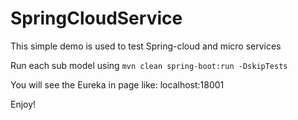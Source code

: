 # SpringCloudService

This simple demo is used to test Spring-cloud and micro services

Run each sub model using `mvn clean spring-boot:run -DskipTests`

You will see the Eureka in page like: localhost:18001

Enjoy!

